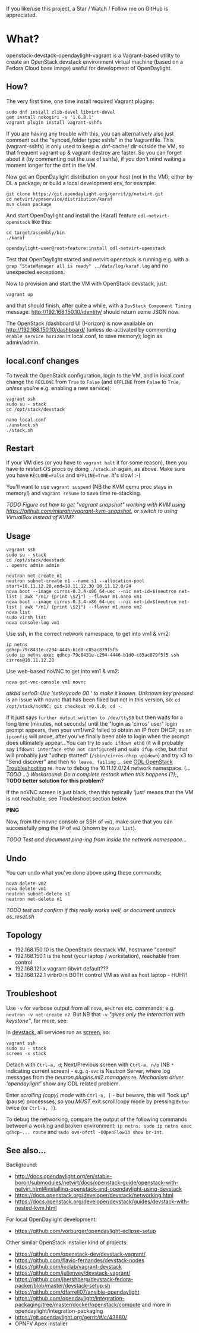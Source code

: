 If you like/use this project, a Star / Watch / Follow me on GitHub is appreciated.


What?
=====

openstack-devstack-opendaylight-vagrant is a Vagrant-based utility
to create an OpenStack devstack environment virtual machine
(based on a Fedora Cloud base image) useful for development
of OpenDaylight.


How?
----

The very first time, one time install required Vagrant plugins:

    sudo dnf install zlib-devel libvirt-devel
    gem install nokogiri -v '1.6.8.1'
    vagrant plugin install vagrant-sshfs

If you are having any trouble with this, you can alternatively also just comment out the "synced_folder type: sshfs" in the Vagrantfile.  This (vagrant-sshfs) is only used to keep a .dnf-cache/ dir outside the VM, so that frequent vagrant up & vagrant destroy are faster.  So you can forget about it (by commenting out the use of sshfs), if you don't mind waiting a moment longer for the dnf in the VM.

Now get an OpenDaylight distribution on your host (not in the VM); either by DL a package, or build a local development env, for example:

    git clone https://git.opendaylight.org/gerrit/p/netvirt.git
    cd netvirt/vpnservice/distribution/karaf
    mvn clean package

And start OpenDaylight and install the (Karaf) feature `odl-netvirt-openstack` like this:

    cd target/assembly/bin
    ./karaf

    opendaylight-user@root>feature:install odl-netvirt-openstack

Test that OpenDaylight started and netvirt openstack is running e.g. with a `grep "StateManager all is ready" ../data/log/karaf.log` and no unexpected exceptions.

Now to provision and start the VM with OpenStack devstack, just:

    vagrant up

and that should finish, after quite a while, with a `DevStack Component Timing` message.  http://192.168.150.10/identity/ should return some JSON now.

The OpenStack /dashboard UI (Horizon) is now available on http://192.168.150.10/dashboard/ (unless de-activated by commenting `enable_service horizon` in local.conf, to save memory); login as admin/admin.


local.conf changes
------------------

To tweak the OpenStack configuration, login to the VM, and in local.conf change the `RECLONE` from `True` to `False` (and `OFFLINE` from `False` to `True`, *unless* you're e.g. enabling a new service):

    vagrant ssh
    sudo su - stack
    cd /opt/stack/devstack

    nano local.conf
    ./unstack.sh
    ./stack.sh


Restart
-------

If your VM dies (or you have to `vagrant halt` it for some reason), then you have to restart OS procs by doing `./stack.sh` again, as above.  Make sure you have `RECLONE=False` and `OFFLINE=True`.  It's slow! :-(

You'll want to use `vagrant suspend` (NB the KVM qemu proc stays in memory!) and `vagrant resume` to save time re-stacking.

_TODO Figure out how to get "vagrant snapshot" working with KVM using https://github.com/miurahr/vagrant-kvm-snapshot, or switch to using VirtualBox instead of KVM?_



Usage
-----

    vagrant ssh
    sudo su - stack
    cd /opt/stack/devstack
    . openrc admin admin

    neutron net-create n1
    neutron subnet-create n1 --name s1 --allocation-pool start=10.11.12.20,end=10.11.12.30 10.11.12.0/24 
    nova boot --image cirros-0.3.4-x86_64-uec --nic net-id=$(neutron net-list | awk "/n1/ {print \$2}") --flavor m1.nano vm1
    nova boot --image cirros-0.3.4-x86_64-uec --nic net-id=$(neutron net-list | awk "/n1/ {print \$2}") --flavor m1.nano vm2
    nova list
    sudo virsh list
    nova console-log vm1

Use ssh, in the correct network namespace, to get into vm1 & vm2:

    ip netns
    qdhcp-79c8431e-c294-4446-b1d0-c85ac879f5f5
    sudo ip netns exec qdhcp-79c8431e-c294-4446-b1d0-c85ac879f5f5 ssh cirros@10.11.12.28

Use web-based noVNC to get into vm1 & vm2:

    nova get-vnc-console vm1 novnc

_atkbd serio0: Use 'setkeycode 00 <keycode>' to make it known. Unknown key pressed_ is an issue with novnc that has been fixed but not in this version, so: `cd /opt/stack/noVNC; git checkout v0.6.0; cd -`.

If it just says `further output written to /dev/ttyS0` but then waits for a long time (minutes, not seconds) until the "login as 'cirros' user" login prompt appears, then your vm1/vm2 failed to obtain an IP from DHCP; as an `ipconfig` will prove, after you've finally been able to login when the prompt does ultimately appear.. You can try to `sudo ifdown eth0` (it will probably say `ifdown: interface eth0 not configured`) and `sudo ifup eth0`, but that will probably just "udhcp started" (`/sbin/cirros-dhcp up|down`) and try x3 to "Send discover" and then `No leave, failing` ...  see [ODL OpenStack Troubleshooting](http://docs.opendaylight.org/en/stable-boron/submodules/netvirt/docs/openstack-guide/openstack-with-netvirt.html#vm-dhcp-issues) re. how to debug the 10.11.12.0/24 network namespace. (... _TODO_ ...)  _Workaround: Do a complete restack when this happens (?)_;, **TODO better solution for this problem?**

If the noVNC screen is just black, then this typically 'just' means that the VM is not reachable, see Troubleshoot section below.


**PING**

Now, from the novnc console or SSH of `vm1`, make sure that you can successfully ping the IP of `vm2` (shown by `nova list`).

_TODO Test and document ping-ing from inside the network namespace..._


Undo
----

You can undo what you've done above using these commands:

    nova delete vm2
    nova delete vm1
    neutron subnet-delete s1
    neutron net-delete n1

_TODO test and confirm if this really works well, or document unstack os_reset.sh_


Topology
--------

* 192.168.150.10 is the OpenStack devstack VM, hostname "control"
* 192.168.150.1 is the host (your laptop / workstation), reachable from control
* 192.168.121.x vagrant-libvirt default???
* 192.168.122.1 virbr0 in BOTH control VM as well as host laptop - HUH?!


Troubleshoot
------------

Use `-v` for verbose output from all `nova`, `neutron` etc. commands; e.g. `neutron -v net-create n2`.  But NB that `-v` _"gives only the interaction with keystone"_, for more, see:

In [devstack](https://docs.openstack.org/developer/devstack/development.html), all services run as [screen](https://www.gnu.org/software/screen/manual/screen.html#Commands), so:

    vagrant ssh
    sudo su - stack
    screen -x stack

Detach with `Ctrl-a, d`; Next/Previous screen with `Ctrl-a, n/p` (NB `*` indicating current screen) - e.g. `q-svc` is Neutron Server, where log messages from the _neutron.plugins.ml2.managers_ re. _Mechanism driver 'opendaylight'_ show any ODL related problem.

Enter _scrolling (copy) mode_ with `Ctrl-a, [` - but beware, this will "lock up" (pause) processses, so you *MUST* exit scroll/copy mode by pressing `Enter` twice (or `Ctrl-a, ]`).

To debug the networking, compare the output of the following commands between a working and broken environment: `ip netns; sudo ip netns exec qdhcp-... route` and `sudo ovs-ofctl -OOpenFlow13 show br-int`.


See also...
-----------

Background:

* http://docs.opendaylight.org/en/stable-boron/submodules/netvirt/docs/openstack-guide/openstack-with-netvirt.html#installing-openstack-and-opendaylight-using-devstack 
* https://docs.openstack.org/developer/devstack/networking.html
* https://docs.openstack.org/developer/devstack/guides/devstack-with-nested-kvm.html

For local OpenDaylight development:

* https://github.com/vorburger/opendaylight-eclipse-setup

Other similar OpenStack installer kind of projects:

* https://github.com/openstack-dev/devstack-vagrant/
* https://github.com/flavio-fernandes/devstack-nodes
* https://github.com/icclab/vagrant-devstack
* https://github.com/julienvey/devstack-vagrant/
* https://github.com/jhershberg/devstack-fedora-packer/blob/master/devstack-setup.sh
* https://github.com/dfarrell07/ansible-opendaylight
* https://github.com/opendaylight/integration-packaging/tree/master/docker/openstack/compute and more in opendaylight/integration-packaging
* https://git.opendaylight.org/gerrit/#/c/43880/
* OPNFV Apex installer
